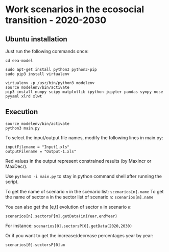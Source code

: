 # Work scenarios in the ecosocial transition - 2020-2030

## Ubuntu installation

Just run the following commands once:

```
cd eea-model

sudo apt-get install python3 python3-pip
sudo pip3 install virtualenv

virtualenv -p /usr/bin/python3 modelenv
source modelenv/bin/activate
pip3 install numpy scipy matplotlib ipython jupyter pandas sympy nose pyyaml xlrd xlwt
```

## Execution

```
source modelenv/bin/activate
python3 main.py
```

To select the input/output file names, modify the following lines in main.py:
```
inputFilename = "Input1.xls"
outputFilename = "Output-1.xls"
```

Red values in the output represent constrained results (by MaxIncr or MaxDecr).

Use `python3 -i main.py` to stay in python command shell after running the script.

To get the name of scenario `n` in the scenario list: `scenarios[n].name`
To get the name of sector `m` in the sector list of scenario `n`: `scenarios[m].name`

You can also get the [e,t] evolution of sector `m` in scenario `n`:
```
scenarios[n].sectorsP[m].getData(iniYear,endYear)
```
For instance: `scenarios[0].sectorsP[0].getData(2020,2030)`

Or if you want to get the increase/decrease percentages year by year:
```
scenarios[0].sectorsP[0].m
```
